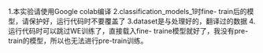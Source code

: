 1.本实验请使用Google colab编译
2.classification_models_1时fine- train后的模型，请保护好，运行代码时不要覆盖了
3.dataset是与处理好的，翻译过的数据
4.运行代码时可以跳过WE训练了，直接载入fine- traine模型就好了，我没有pre-train的模型，所以也无法进行pre-train训练。